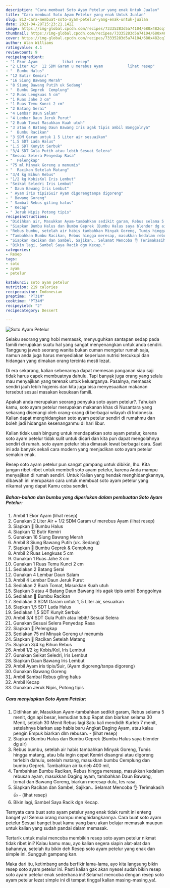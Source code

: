 ```yaml
---
description: "Cara membuat Soto Ayam Petelur yang enak Untuk Jualan"
title: "Cara membuat Soto Ayam Petelur yang enak Untuk Jualan"
slug: 813-cara-membuat-soto-ayam-petelur-yang-enak-untuk-jualan
date: 2021-04-28T15:23:21.142Z
image: https://img-global.cpcdn.com/recipes/73335283d5a74104/680x482cq70/soto-ayam-petelur-foto-resep-utama.jpg
thumbnail: https://img-global.cpcdn.com/recipes/73335283d5a74104/680x482cq70/soto-ayam-petelur-foto-resep-utama.jpg
cover: https://img-global.cpcdn.com/recipes/73335283d5a74104/680x482cq70/soto-ayam-petelur-foto-resep-utama.jpg
author: Alan Williams
ratingvalue: 4.1
reviewcount: 9
recipeingredient:
- "1 Ekor Ayam           lihat resep"
- "2 Liter Air  12 SDM Garam u merebus Ayam           lihat resep"
- "  Bumbu Halus"
- "12 Butir Kemiri"
- "16 Siung Bawang Merah"
- "8 Siung Bawang Putih uk Sedang"
- "  Bumbu Geprek  Cemplung"
- "2 Ruas Lengkuas 5 cm"
- "1 Ruas Jahe 3 cm"
- "1 Ruas Temu Kunci 2 cm"
- "2 Batang Serai"
- "4 Lembar Daun Salam"
- "4 Lembar Daun Jeruk Purut"
- "2 Buah Tomat Masukkan Kuah utuh"
- "3 atau 4 Batang Daun Bawang Iris agak tipis ambil Bonggolnya"
- "  Bumbu Racikan"
- "3 SDM Garam untuk 1 5 Liter air sesuaikan"
- "1,5 SDT Lada Halus"
- "1,5 SDT Kunyit Serbuk"
- "3/4 SDT Gula Putih atau lebih Sesuai Selera"
- "Sesuai Selera Penyedap Rasa"
- "  Pelengkap"
- "75 ml Minyak Goreng u menumis"
- "  Racikan Setelah Matang"
- "3/4 kg Bihun Rebus"
- "1/2 kg KobisKol Iris Lembut"
- "Seikat Seledri Iris Lembut"
- " Daun Bawang Iris Lembut"
- " Ayam iris tipisSuir Ayam digorengtanpa digoreng"
- " Bawang Goreng"
- " Sambal Rebus giling halus"
- " Kecap"
- " Jeruk Nipis Potong tipis"
recipeinstructions:
- "Didihkan air, Masukkan Ayam-tambahkan sedikit garam, Rebus selama 5 menit, dgn api besar, kemudian tutup Rapat dan biarkan selama 30 Menit, setelah 30 Menit Rebus lagi Satu kali mendidih Kurleb 7 menit, setelahnya biarkan uap habis baru Angkat Daging Ayam, atau kalau pengin Empuk biarkan dlm rebusan.           (lihat resep)"
- "Siapkan Bumbu Halus dan Bumbu Geprek (Bumbu Halus saya blender dg air)"
- "Rebus bumbu, setelah air habis tambahkan Minyak Goreng, Tumis hingga matang, atau bila ingin cepat Kemiri disangrai atau digoreng terlebih dahulu, setelah matang, masukkan bumbu Cemplung dan bumbu Geprek. Tambahkan air kurleb 400 mil,"
- "Tambahkan Bumbu Racikan, Rebus hingga meresap, masukkan kedalam rebusan ayam, masukkan Daging ayam, tambahkan Daun Bawang, tomat dan Bawang Goreng, biarkan meresap dulu, tes rasa."
- "Siapkan Racikan dan Sambel, Sajikan.. Selamat Mencoba 👌 Terimakasih 👍           (lihat resep)"
- "Bikin lagi, Sambel Saya Racik dgn Kecap."
categories:
- Resep
tags:
- soto
- ayam
- petelur

katakunci: soto ayam petelur 
nutrition: 219 calories
recipecuisine: Indonesian
preptime: "PT31M"
cooktime: "PT34M"
recipeyield: "2"
recipecategory: Dessert

---
```



![Soto Ayam Petelur](https://img-global.cpcdn.com/recipes/73335283d5a74104/680x482cq70/soto-ayam-petelur-foto-resep-utama.jpg)

Selaku seorang yang hobi memasak, menyuguhkan santapan sedap pada famili merupakan suatu hal yang sangat menyenangkan untuk anda sendiri. Tanggung jawab seorang  wanita bukan cuman mengatur rumah saja, namun anda juga harus menyediakan keperluan nutrisi tercukupi dan hidangan yang dimakan orang tercinta mesti lezat.

Di era  sekarang, kalian sebenarnya dapat memesan panganan siap saji tidak harus capek membuatnya dahulu. Tapi banyak juga orang yang selalu mau menyajikan yang terenak untuk keluarganya. Pasalnya, memasak sendiri jauh lebih higienis dan kita juga bisa menyesuaikan makanan tersebut sesuai masakan kesukaan famili. 



Apakah anda merupakan seorang penyuka soto ayam petelur?. Tahukah kamu, soto ayam petelur merupakan makanan khas di Nusantara yang sekarang disenangi oleh orang-orang di berbagai wilayah di Indonesia. Kalian dapat menghidangkan soto ayam petelur sendiri di rumahmu dan boleh jadi hidangan kesenanganmu di hari libur.

Kalian tidak usah bingung untuk mendapatkan soto ayam petelur, karena soto ayam petelur tidak sulit untuk dicari dan kita pun dapat mengolahnya sendiri di rumah. soto ayam petelur bisa dimasak lewat berbagai cara. Saat ini ada banyak sekali cara modern yang menjadikan soto ayam petelur semakin enak.

Resep soto ayam petelur pun sangat gampang untuk dibikin, lho. Kita jangan ribet-ribet untuk membeli soto ayam petelur, karena Anda mampu menyajikan di rumah sendiri. Untuk Kalian yang hendak menghidangkannya, dibawah ini merupakan cara untuk membuat soto ayam petelur yang nikamat yang dapat Kamu coba sendiri.

<!--inarticleads1-->

##### Bahan-bahan dan bumbu yang diperlukan dalam pembuatan Soto Ayam Petelur:

1. Ambil 1 Ekor Ayam           (lihat resep)
1. Gunakan 2 Liter Air + 1/2 SDM Garam u/ merebus Ayam           (lihat resep)
1. Siapkan  📝 Bumbu Halus
1. Siapkan 12 Butir Kemiri
1. Gunakan 16 Siung Bawang Merah
1. Ambil 8 Siung Bawang Putih (uk. Sedang)
1. Siapkan  📝 Bumbu Geprek &amp; Cemplung
1. Ambil 2 Ruas Lengkuas 5 cm
1. Gunakan 1 Ruas Jahe 3 cm
1. Gunakan 1 Ruas Temu Kunci 2 cm
1. Sediakan 2 Batang Serai
1. Gunakan 4 Lembar Daun Salam
1. Ambil 4 Lembar Daun Jeruk Purut
1. Sediakan 2 Buah Tomat, Masukkan Kuah utuh
1. Siapkan 3 atau 4 Batang Daun Bawang Iris agak tipis ambil Bonggolnya
1. Sediakan  📝 Bumbu Racikan
1. Sediakan 3 SDM Garam untuk 1, 5 Liter air, sesuaikan
1. Siapkan 1,5 SDT Lada Halus
1. Sediakan 1,5 SDT Kunyit Serbuk
1. Ambil 3/4 SDT Gula Putih atau lebih/ Sesuai Selera
1. Gunakan Sesuai Selera Penyedap Rasa
1. Siapkan  📝 Pelengkap
1. Sediakan 75 ml Minyak Goreng u/ menumis
1. Siapkan  📝 Racikan Setelah Matang
1. Siapkan 3/4 kg Bihun Rebus
1. Ambil 1/2 kg Kobis/Kol, Iris Lembut
1. Gunakan Seikat Seledri, Iris Lembut
1. Siapkan  Daun Bawang Iris Lembut
1. Ambil  Ayam iris tipis/Suir, (Ayam digoreng/tanpa digoreng)
1. Gunakan  Bawang Goreng
1. Ambil  Sambal Rebus giling halus
1. Ambil  Kecap
1. Gunakan  Jeruk Nipis, Potong tipis




<!--inarticleads2-->

##### Cara menyiapkan Soto Ayam Petelur:

1. Didihkan air, Masukkan Ayam-tambahkan sedikit garam, Rebus selama 5 menit, dgn api besar, kemudian tutup Rapat dan biarkan selama 30 Menit, setelah 30 Menit Rebus lagi Satu kali mendidih Kurleb 7 menit, setelahnya biarkan uap habis baru Angkat Daging Ayam, atau kalau pengin Empuk biarkan dlm rebusan. -           (lihat resep)
1. Siapkan Bumbu Halus dan Bumbu Geprek (Bumbu Halus saya blender dg air)
1. Rebus bumbu, setelah air habis tambahkan Minyak Goreng, Tumis hingga matang, atau bila ingin cepat Kemiri disangrai atau digoreng terlebih dahulu, setelah matang, masukkan bumbu Cemplung dan bumbu Geprek. Tambahkan air kurleb 400 mil,
1. Tambahkan Bumbu Racikan, Rebus hingga meresap, masukkan kedalam rebusan ayam, masukkan Daging ayam, tambahkan Daun Bawang, tomat dan Bawang Goreng, biarkan meresap dulu, tes rasa.
1. Siapkan Racikan dan Sambel, Sajikan.. Selamat Mencoba 👌 Terimakasih 👍 -           (lihat resep)
1. Bikin lagi, Sambel Saya Racik dgn Kecap.




Ternyata cara buat soto ayam petelur yang enak tidak rumit ini enteng banget ya! Semua orang mampu menghidangkannya. Cara buat soto ayam petelur Sesuai banget buat kamu yang baru akan belajar memasak maupun untuk kalian yang sudah pandai dalam memasak.

Tertarik untuk mulai mencoba membikin resep soto ayam petelur nikmat tidak ribet ini? Kalau kamu mau, ayo kalian segera siapin alat-alat dan bahannya, setelah itu bikin deh Resep soto ayam petelur yang enak dan simple ini. Sungguh gampang kan. 

Maka dari itu, ketimbang anda berfikir lama-lama, ayo kita langsung bikin resep soto ayam petelur ini. Pasti kalian gak akan nyesel sudah bikin resep soto ayam petelur enak sederhana ini! Selamat mencoba dengan resep soto ayam petelur lezat simple ini di tempat tinggal kalian masing-masing,ya!.

